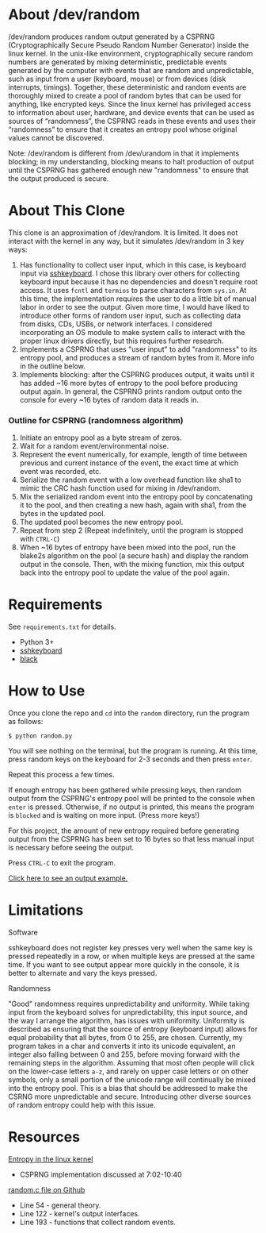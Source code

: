 # About /dev/random
/dev/random produces random output generated by a CSPRNG (Cryptographically Secure Pseudo Random Number Generator) inside the linux kernel. In the unix-like environment, cryptographically secure random numbers are generated by mixing deterministic, predictable events generated by the computer with events that are random and unpredictable, such as input from a user (keyboard, mouse) or from devices (disk interrupts, timings). Together, these deterministic and random events are thoroughly mixed to create a pool of random bytes that can be used for anything, like encrypted keys. Since the linux kernel has privileged access to information about user, hardware, and device events that can be used as sources of “randomness”, the CSPRNG reads in these events and uses their “randomness” to ensure that it creates an entropy pool whose original values cannot be discovered.

Note: /dev/random is different from /dev/urandom in that it implements blocking; in my understanding, blocking means to halt production of output until the CSPRNG has gathered enough new "randomness" to ensure that the output produced is secure.

# About This Clone
This clone is an approximation of /dev/random. It is limited. It does not interact with the kernel in any way, but it simulates /dev/random in 3 key ways: 
1. Has functionality to collect user input, which in this case, is keyboard input via [sshkeyboard](https://sshkeyboard.readthedocs.io/en/latest/). I chose this library over others for collecting keyboard input because it has no dependencies and doesn't require root access. It uses `fcntl` and `termios` to parse characters from `sys.in`. At this time, the implementation requires the user to do a little bit of manual labor in order to see the output. Given more time, I would have liked to introduce other forms of random user input, such as collecting data from disks, CDs, USBs, or network interfaces. I considered incorporating an OS module to make system calls to interact with the proper linux drivers directly, but this requires further research.
2. Implements a CSPRNG that uses "user input" to add "randomness" to its entropy pool, and produces a stream of random bytes from it. More info in the outline below.
3. Implements blocking: after the CSPRNG produces output, it waits until it has added ~16 more bytes of entropy to the pool before producing output again. In general, the CSPRNG prints random output onto the console for every ~16 bytes of random data it reads in.


### Outline for CSPRNG (randomness algorithm)
1. Initiate an entropy pool as a byte stream of zeros.
2. Wait for a random event/environmental noise.
3. Represent the event numerically, for example, length of time between previous and current instance of the event, the exact time at which event was recorded, etc.
4. Serialize the random event with a low overhead function like sha1 to mimic the CRC hash function used for mixing in /dev/random. 
5. Mix the serialized random event into the entropy pool by concatenating it to the pool, and then creating a new hash, again with sha1, from the bytes in the updated pool.
6. The updated pool becomes the new entropy pool.
7. Repeat from step 2 (Repeat indefinitely, until the program is stopped with `CTRL-C`)
8. When ~16 bytes of entropy have been mixed into the pool, run the blake2s algorithm on the pool (a secure hash) and display the random output in the console. Then, with the mixing function, mix this output back into the entropy pool to update the value of the pool again.


# Requirements
See `requirements.txt` for details.
* Python 3+
* [sshkeyboard](https://sshkeyboard.readthedocs.io/en/latest/)
* [black](https://black.readthedocs.io/en/stable/)


# How to Use
Once you clone the repo and `cd` into the `random` directory, run the program as follows:

```
$ python random.py
```

You will see nothing on the terminal, but the program is running. At this time, press random keys on the keyboard for 2-3 seconds and then press `enter`. 

Repeat this process a few times.

If enough entropy has been gathered while pressing keys, then random output from the CSPRNG's entropy pool will be printed to the console when `enter` is pressed. Otherwise, if no output is printed, this means the program is `blocked` and is waiting on more input. (Press more keys!)

For this project, the amount of new entropy required before generating output from the CSPRNG has been set to 16 bytes so that less manual input is necessary before seeing the output.

Press `CTRL-C` to exit the program.

[Click here to see an output example.](images/screen-shot-2022-01-25.png)

# Limitations
Software 

sshkeyboard does not register key presses very well when the same key is pressed repeatedly in a row, or when multiple keys are pressed at the same time. If you want to see output appear more quickly in the console, it is better to alternate and vary the keys pressed.

Randomness

"Good" randomness requires unpredictability and uniformity. While taking input from the keyboard solves for unpredictability, this input source, and the way I arrange the algorithm, has issues with uniformity. Uniformity is described as ensuring that the source of entropy (keyboard input) allows for equal probability that all bytes, from 0 to 255, are chosen. Currently, my program takes in a char and converts it into its unicode equivalent, an integer also falling between 0 and 255, before moving forward with the remaining steps in the algorithm. Assuming that most often people will click on the lower-case letters `a-z`, and rarely on upper case letters or on other symbols, only a small portion of the unicode range will continually be mixed into the entropy pool. This is a bias that should be addressed to make the CSRNG more unpredictable and secure. Introducing other diverse sources of random entropy could help with this issue.

# Resources
[Entropy in the linux kernel](https://www.youtube.com/watch?v=0DV8WnqhH2Y&t=422s)
* CSPRNG implementation discussed at 7:02-10:40

[random.c file on Github](https://github.com/torvalds/linux/blob/master/drivers/char/random.c)
* Line 54 - general theory.
* Line 122 - kernel's output interfaces.
* Line 193 - functions that collect random events.